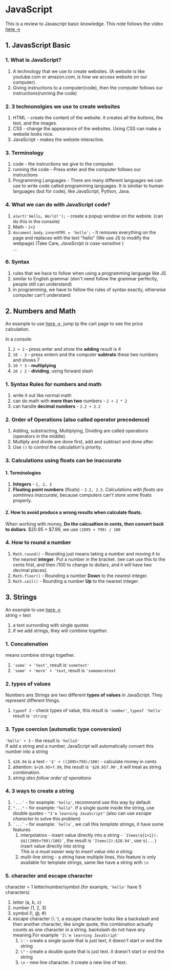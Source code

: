# JavaScript
This is a review to Javascript basic knowledge. This note follows the video [here &rarr;](https://www.youtube.com/watch?v=SBmSRK3feww&list=PLEPye7A7EcQZrT3VSBb7jtxnxIfY3yyG6&index=3)

## 1. JavasScript Basic

### 1. What is JavaScript?
1. A technology that we use to create websites. (A website is like youtube.com or amazon.com, is how we access website on our computer). 
2. Giving instructions to a computer(code), then the computer follows our instructions(running the code)

### 2. 3 technonolgies we use to create websites
1. HTML - create the content of the website. it creates all the buttons, the text, and the images.
2. CSS - change the appearance of the websites. Using CSS can make a website looks nice.
3. JavaScript - makes the website interactive.

### 3. Terminology
1. code - the instructions we give to the computer.
2. running the code - Press enter and the computer follows our instructions
3. Programming Languages - There are many different languages we can use to write code called programming languages. It is similiar to human languages (but for code), like JavaScript, Python, Java. 

### 4. What we can do with JavaScript code?
1. ```alert('Hello, World!');``` - create a popup window on the webste. (can do this in the console)
2. Math - ```2+2```
3. ```document.body.innerHTMl = 'hello';``` - It removes everything on the page and replaces with the text "hello" (We use JS to modify the webpage) (Take Care, *JavaScript is case-sensitive* )   
...

### 6. Syntax
1. rules that we hace to follow when using a programming language like JS
2. similar to English grammar (don't need follow the grammar perfectly, people still can understand)
3. in programming, we have to follow the rules of syntax exactly, otherwise computer can't understand

## 2. Numbers and Math
An example to use [here &rarr;](https://supersimple.dev/projects/amazon/), jump tp the cart page to see the price calculation.

In a console:   
1. ```2 + 2``` - press enter and show the **adding** result is 4
2. ```10 - 3``` - press entern and the computer **subtrats** these two numbers and shows 7
3. ```10 * 3``` - **multiplying**
4. ```10 / 2``` - **dividing**, using forward slash

### 1. Syntax Rules for numbers and math
1. write it out like normal math
2. can do math with **more than two** numbers - ```2 + 2 * 2```
3. can handle **decimal numbers** - ```2.2 + 2.2```

### 2. Order of Operations (also called operator precedence)
1. Adding, substracting, Multiplying, Dividing are called operations (operators in the middle).
2. Multiply and divide are done first, add and subtract and done after.
3. Use ```()``` to control the calculation's priority.

### 3. Calculations using floats can be inaccurate
#### 1. Terminologies
1. **Integers** - ```1, 2, 3```
2. **Floating point numbers** (floats) - ```2.2, 2.5```. *Calculations with floats are somtimes inaccurate*, because computers can't store some floats properly.
#### 2. How to avoid produce a wrong results when calculate floats.
When working with money, **Do the calcualtion in cents, then convert back to dollars**. $20.95 + $7.99, we use ```(2095 + 799) / 100``` 

### 4. How to round a number
1. ```Math.round()``` - Rounding just means taking a number and moving it to the nearest **integer**. Put a number in the bracket. (we can use this to the cents frist, and then /100 to change to dollars, and it will have two decimal places).
2. ```Math.floor()``` - Rounding a number **Down** to the nearest integer.
3. ```Math.ceil()``` - Rounding a number **Up** to the nearest integer.

## 3. Strings
An example to use [here &rarr;](https://supersimple.dev/projects/amazon/checkout)   
string  = text
1. a text surronding with single quotes
2. if we add strings, they will combine together. 

### 1. Concatenation
means combine strings together.  
1. ```'some' + 'text'```, result is```'sometext'```
2. ```'some' + 'more' + 'text```, result is ```'somemoretext```

### 2. types of values
Numbers ans Strings are two different **types of values** in JavaScript. They represent different things.
1. ```typeof 2``` - check types of value, this result is ```'number'```, ```typeof 'hello'``` result is ```'string'```

### 3. Type coercion (automatic  type conversion)
```'hello' + 3``` - the result is ```'hello3'```  
If add a string and a number, JavaScript will automatically convert this number into a string  
1. ```$28.94``` is a text - ```'$' + ((2095+799)/100)``` - calculate money in cents
2. attention: ```$+20.95+7.99```, the result is ```'$20.957.99'```, it will treat as string combination.
3. *string also follow order of operations*

### 4. 3 ways to create a string
1. ```'...'``` - for example: ```'hello'```, recommond use this way by default
2. ```"..."``` - for example: ```"hello"```.  If a single quote inside the string, use double  quotes - ```"I'm learning JavaScript"``` (also can use *escape character* to solve this problem)
3. ``` `...` ``` - for example: ``` `hello` ```, we call this *template strings*, it have some features
    1. interpolation - insert value directly into a string - ``` `Items(${1+1}): $${(2095+799)/100}` ```, the result is ```'Items(2):$28.94'```, use ```${...}``` insert value directly into string  
    *This is a must easier way to insert value into a string.*
    2. multi-line string - a string have multiple lines, this feature is only available for template strings, same like have a string with ```\n```

### 5. character and escape character
character = 1 letter/number/symbol (for example, ```'hello'``` have 5 characters)
1. letter (a, b, c)
2. number (1, 2, 3)
3. symbol (!, @, #)
4. escape character (```\'```), a escape character looks like a backslash and then another character, like single quote, this combination actually counts as one character in a string. backslash do not have any meaning.For example ```'I\'m learning JavaScript'```  
    1. ```\'``` - create a single quote that is just text, it doesn't start or end the string
    2. ```\"``` - create a double quote that is just text. it doesn't start or end the string
    3. ```\n``` - new line character. it create a new line of text.
